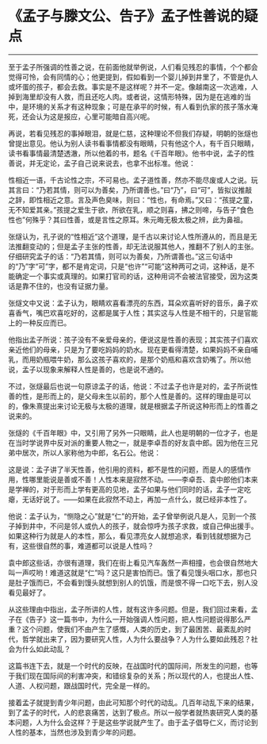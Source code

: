 # 《孟子与滕文公、告子》孟子性善说的疑点

------

至于孟子所强调的性善之说，在前面他就举例说，人们看见残忍的事情，个个都会觉得可怜，会有同情的心；他更提到，假如看到一个婴儿掉到井里了，不管是仇人或坏蛋的孩子，都会去救。事实是不是这样呢？并不一定。像越南这一次逃难，人掉到海里却没有人救，而且还吃人肉。或者说，这情形特殊，因为是在逃难的当中，是环境的关系才有这种现象；可是在承平的时候，有人看到仇家的孩子落水淹死，还会认为这是报应，心里可能暗自高兴呢。

再说，若看见残忍的事掉眼泪，就是仁慈，这种理论不但我们存疑，明朝的张燧也曾提出意见。他认为别人读书看事情都没有眼睛，只有他这个人，有千百只眼睛，读书看事情最清楚透澈，所以他着的书，题名《千百年眼》。他书中说，孟子的性善说，并无定论，孟子自己说来说去，也拿不出标准。他说：

性相近一语，千古论性之宗，不可易也。孟子道性善，然亦不能尽废或人之说。玩其言曰：“乃若其情，则可以为善矣，乃所谓善也。”曰“乃”，曰“可”，皆拟议推敲之辞，即性相近之意。言及声色臭味，则曰：“性也，有命焉。”又曰：“孩提之童，无不知爱其亲。”孩提之爱生于欲，所欲在乳，顺之则喜，拂之则啼，与告子“食色性也”何殊乎？其曰性善，或是言性之原耳。朱元晦无极太极之辨，此为鼻祖。

张燧认为，孔子说的“性相近”这个道理，是千古以来讨论人性所遵从的，而且是无法推翻变动的；但是孟子主张的性善，却无法说服其他人，推翻不了别人的主张。仔细研究孟子的话：“乃若其情，则可以为善矣，乃所谓善也。”这三句话中的“乃”字“可”字，都不是肯定词，只是“也许”“可能”这种两可之词，这种话，是不能确定一个事实或真理的。如果打官司的话，这种用词不会被法官接受，因为这类话是靠不住的，也没有证据力量。

张燧文中又说：孟子认为，眼睛欢喜看漂亮的东西，耳朵欢喜听好的音乐，鼻子欢喜香气，嘴巴欢喜吃好的，这都是属于人性；其实这与人性是不相干的，只是官能上的一种反应而已。

他指出孟子所说：孩子没有不亲爱母亲的，便说这是性善的表现；其实孩子们喜欢亲近他们的母亲，只是为了要吃妈妈的奶水。现在更看得清楚，如果妈妈不亲自哺乳，而用奶瓶喂牛奶，那么这孩子喜欢的，是那个奶瓶和喜欢含奶嘴了。所以他说，孟子以现象来解释人性是善的，也是说不通的。

不过，张燧最后也说一句原谅孟子的话，他说：不过孟子也许是对的，孟子所说性善的性，是形而上的，是父母未生以前的，那个人性是善的。这样的理由是可以的，像朱熹提出来讨论无极与太极的道理，就是根据孟子所说这种形而上的性善之说来的。

张燧的《千百年眼》中，又引用了另外一只眼睛，此人也是明朝的一位才子，也是在当时学说界中反对派的重要人物之一，就是李卓吾的好友袁中郎。因为他在三兄弟中居次，所以人家称他为中郎，名石公。他说：

这是说：孟子讲了半天性善，他引用的资料，都不是性的问题，而是人的感情作用，性哪里能说是善或不善！人性本来是寂然不动。——李卓吾、袁中郎他们本来是学禅的，对于形而上学有更高的见地，孟子如果与他们同时的话，孟子一定吃瘪，无话好说了。——如果在此寂然不动上，再加一点什么，就已经非本性了。

他说：孟子认为，“恻隐之心”就是“仁”的开始，孟子曾举例说凡是人，见到一个孩子掉到井中，不问是邻人或仇人的孩子，就会惊呼为孩子求救，或自己伸出援手。如果这种行为就是人的本性，那么，看见漂亮女人就想追求，看到钱就想据为己有，这些很自然的事，难道都可以说是人性吗？

袁中郎这些话，亦很有道理，我们在街上看见汽车轰然一声相撞，也会很自然地大叫一声哎哟！难道这就是“仁”吗？这只是害怕而已。饿了看见馒头咽口水，那也只是肚子饿而已，不会看到馒头就想到别人的饥饿，而是恨不得一口吃下去，别人没看见最好了。

从这些理由中指出，孟子所讲的人性，就有这许多问题。但是，我们回过来看，孟子在《告子》这一篇书中，为什么一开始强调人性问题，把人性问题说得那么严重？这个问题，使我们不由产生了感慨，人类的历史，到了最困苦、最紊乱的时代，哲学就出来了，因为要研究人性，人为什么要战争？人为什么要如此残忍？社会为什么如此动乱？

这篇书连下去，就是一个时代的反映，在战国时代的国际间，所发生的问题，也等于我们现在国际间的利害冲突，和错综复杂的关系；所以现代的人，也提出人性、人道、人权问题，跟战国时代，完全是一样的。

接着孟子就提到青少年问题，由此可知那个时代的动乱。几百年动乱下来的结果，到了孟子的时代，人的悲哀痛苦，达到了极点。所以一般学者就热衷研究人类的基本问题，人为什么会这样？于是这些学说就产生了。由于孟子倡导仁义，而讨论到人性的基本，当然也涉及到青少年的问题。

